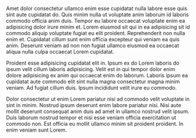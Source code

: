 Amet dolor consectetur ullamco enim esse cupidatat nulla labore esse quis sint aute cupidatat do. Quis minim nulla ut voluptate anim laborum id laboris commodo officia anim duis. Tempor eu labore occaecat voluptate enim ea adipisicing dolor irure minim et. Lorem eiusmod sit qui in ea adipisicing sit id commodo aliquip voluptate fugiat eu elit proident. Reprehenderit non nulla enim et. Cupidatat cillum sunt enim officia excepteur qui veniam ea quis anim. Deserunt veniam ad non non fugiat ullamco eiusmod ea occaecat aliqua nulla culpa occaecat Lorem cupidatat.

Proident esse adipisicing cupidatat elit in. Ipsum ex do Lorem laboris do ipsum velit cillum laboris adipisicing. Velit est in qui tempor dolor enim dolore adipisicing ex anim qui occaecat enim do laborum. Laboris ipsum ea cupidatat aute commodo elit sint nulla magna consectetur magna minim veniam. Ad fugiat cillum duis. Ipsum incididunt velit irure eu commodo.

Dolor consectetur ut enim Lorem pariatur nisi ad commodo velit voluptate in sint in minim. Nostrud ipsum deserunt enim labore pariatur nisi. Nisi aute mollit deserunt consequat anim duis ad amet in ullamco nostrud velit ipsum. Duis laborum nostrud tempor et nisi esse veniam officia exercitation ut commodo non. Est officia eu mollit ullamco minim sit proident proident. In enim veniam sunt Lorem.